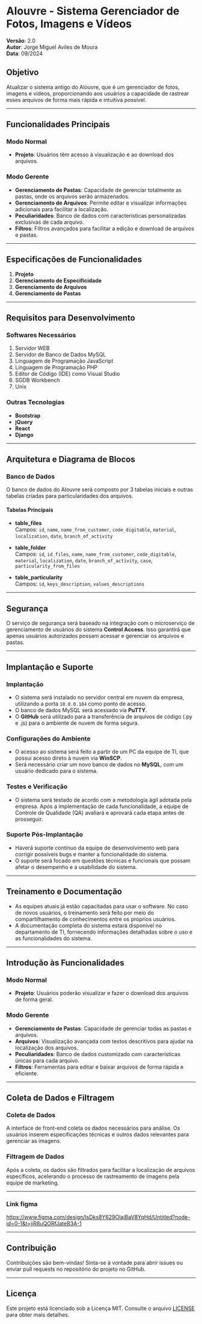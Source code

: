 # Alouvre - Sistema Gerenciador de Fotos, Imagens e Vídeos

**Versão**: 2.0  
**Autor**: Jorge Miguel Aviles de Moura  
**Data**: 09/2024

## Objetivo

Atualizar o sistema antigo do Alouvre, que é um gerenciador de fotos, imagens e vídeos, proporcionando aos usuários a capacidade de rastrear esses arquivos de forma mais rápida e intuitiva possível.

---

## Funcionalidades Principais

### Modo Normal

- **Projeto**: Usuários têm acesso à visualização e ao download dos arquivos.

### Modo Gerente

- **Gerenciamento de Pastas**: Capacidade de gerenciar totalmente as pastas, onde os arquivos serão armazenados.
- **Gerenciamento de Arquivos**: Permite editar e visualizar informações adicionais para facilitar a localização.
- **Peculiaridades**: Banco de dados com características personalizadas exclusivas de cada arquivo.
- **Filtros**: Filtros avançados para facilitar a edição e download de arquivos e pastas.

---

## Especificações de Funcionalidades

1. **Projeto**
2. **Gerenciamento de Especificidade**
3. **Gerenciamento de Arquivos**
4. **Gerenciamento de Pastas**

---

## Requisitos para Desenvolvimento

### Softwares Necessários

1. Servidor WEB
2. Servidor de Banco de Dados MySQL
3. Linguagem de Programação JavaScript
4. Linguagem de Programação PHP
5. Editor de Código (IDE) como Visual Studio
6. SGDB Workbench
7. Unix

### Outras Tecnologias

- **Bootstrap**
- **jQuery**
- **React**
- **Django**

---

## Arquitetura e Diagrama de Blocos

### Banco de Dados

O banco de dados do Alouvre será composto por 3 tabelas iniciais e outras tabelas criadas para particularidades dos arquivos.

#### Tabelas Principais

- **table_files**  
  Campos: `id`, `name`, `name_from_customer`, `code_digitable`, `material`, `localization`, `date`, `branch_of_activity`

- **table_folder**  
  Campos: `id`, `id_files`, `name`, `name_from_customer`, `code_digitable`, `material`, `localization`, `date`, `branch_of_activity`, `case`, `particularity_from_files`

- **table_particularity**  
  Campos: `id`, `keys_description`, `values_descriptions`

---

## Segurança

O serviço de segurança será baseado na integração com o microserviço de gerenciamento de usuários do sistema **Control Access**. Isso garantirá que apenas usuários autorizados possam acessar e gerenciar os arquivos e pastas.

---

## Implantação e Suporte

### Implantação

- O sistema será instalado no servidor central em nuvem da empresa, utilizando a porta `10.0.0.184` como ponto de acesso.
- O banco de dados MySQL será acessado via **PuTTY**.
- O **GitHub** será utilizado para a transferência de arquivos de código (.py e .js) para o ambiente de nuvem de forma segura.

### Configurações do Ambiente

- O acesso ao sistema será feito a partir de um PC da equipe de TI, que possui acesso direto à nuvem via **WinSCP**.
- Será necessário criar um novo banco de dados no **MySQL**, com um usuário dedicado para o sistema.

### Testes e Verificação

- O sistema será testado de acordo com a metodologia ágil adotada pela empresa. Após a implementação de cada funcionalidade, a equipe de Controle de Qualidade (QA) avaliará e aprovará cada etapa antes de prosseguir.

### Suporte Pós-Implantação

- Haverá suporte contínuo da equipe de desenvolvimento web para corrigir possíveis bugs e manter a funcionalidade do sistema.
- O suporte será focado em questões técnicas e funcionais que possam afetar o desempenho e a usabilidade do sistema.

---

## Treinamento e Documentação

- As equipes atuais já estão capacitadas para usar o software. No caso de novos usuários, o treinamento será feito por meio do compartilhamento de conhecimentos entre os próprios usuários.
- A documentação completa do sistema estará disponível no departamento de TI, fornecendo informações detalhadas sobre o uso e as funcionalidades do sistema.

---

## Introdução às Funcionalidades

### Modo Normal

- **Projeto**: Usuários poderão visualizar e fazer o download dos arquivos de forma geral.

### Modo Gerente

- **Gerenciamento de Pastas**: Capacidade de gerenciar todas as pastas e arquivos.
- **Arquivos**: Visualização avançada com textos descritivos para ajudar na localização dos arquivos.
- **Peculiaridades**: Banco de dados customizado com características únicas para cada arquivo.
- **Filtros**: Ferramentas para editar e baixar arquivos de forma rápida e eficiente.

---

## Coleta de Dados e Filtragem

### Coleta de Dados

A interface de front-end coleta os dados necessários para análise. Os usuários inserem especificações técnicas e outros dados relevantes para gerenciar as imagens.

### Filtragem de Dados

Após a coleta, os dados são filtrados para facilitar a localização de arquivos específicos, acelerando o processo de rastreamento de imagens pela equipe de marketing.

---
### Link figma
https://www.figma.com/design/IsDks8Y629OlajBaV8YqHd/Untitled?node-id=0-1&t=jiR8uQORfJateB3A-1

---

## Contribuição

Contribuições são bem-vindas! Sinta-se à vontade para abrir issues ou enviar pull requests no repositório do projeto no GitHub.

---

## Licença

Este projeto está licenciado sob a Licença MIT. Consulte o arquivo [LICENSE](./LICENSE) para obter mais detalhes.